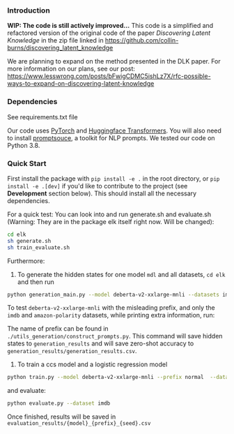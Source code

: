 ### Introduction

**WIP: The code is still actively improved...**
This code is a simplified and refactored version of the original code of the paper *Discovering Latent Knowledge* in the zip file linked in https://github.com/collin-burns/discovering_latent_knowledge

We are planning to expand on the method presented in the DLK paper. For more information on our plans, see our post: https://www.lesswrong.com/posts/bFwigCDMC5ishLz7X/rfc-possible-ways-to-expand-on-discovering-latent-knowledge

### Dependencies

See requirements.txt file

Our code uses [PyTorch](http://pytorch.org) and [Huggingface Transformers](https://huggingface.co/docs/transformers/index). You will also need to install [promptsouce](https://github.com/bigscience-workshop/promptsource), a toolkit for NLP prompts. We tested our code on Python 3.8.


### Quick **Start**

First install the package with `pip install -e .` in the root directory, or `pip install -e .[dev]` if you'd like to contribute to the project (see **Development** section below). This should install all the necessary dependencies.

For a quick test: You can look into and run generate.sh and evaluate.sh (Warning: They are in the package elk itself right now. Will be changed):

```bash
cd elk
sh generate.sh
sh train_evaluate.sh
```

Furthermore:

1. To generate the hidden states for one model `mdl` and all datasets, `cd elk` and then run

```bash
python generation_main.py --model deberta-v2-xxlarge-mnli --datasets imdb --prefix normal --model_device cuda --num_data 1000
```

To test `deberta-v2-xxlarge-mnli` with the misleading prefix, and only the `imdb` and `amazon-polarity` datasets, while printing extra information, run:

The name of prefix can be found in `./utils_generation/construct_prompts.py`. This command will save hidden states to `generation_results` and will save zero-shot accuracy to `generation_results/generation_results.csv`.

1. To train a ccs model and a logistic regression model

```bash
python train.py --model deberta-v2-xxlarge-mnli --prefix normal  --dataset imdb  --num_data 1000
```

and evaluate:
```bash
python evaluate.py --dataset imdb
```

Once finished, results will be saved in `evaluation_results/{model}_{prefix}_{seed}.csv`
